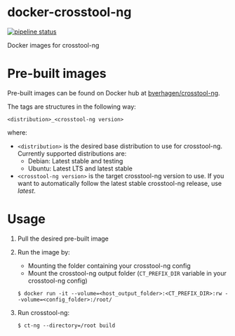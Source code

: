 docker-crosstool-ng
====================
[![pipeline status](https://gitlab.com/bverhagen/docker-crosstool-ng/badges/master/pipeline.svg)](https://gitlab.com/bverhagen/docker-crosstool-ng/-/commits/master)

Docker images for crosstool-ng

# Pre-built images
Pre-built images can be found on Docker hub at [bverhagen/crosstool-ng](https://hub.docker.com/r/bverhagen/crosstool-ng).

The tags are structures in the following way:

```
<distribution>_<crosstool-ng version>
```
where:
- `<distribution>` is the desired base distribution to use for crosstool-ng.
  Currently supported distributions are:
    - Debian: Latest stable and testing
    - Ubuntu: Latest LTS and latest stable
- `<crosstool-ng version>` is the target crosstool-ng version to use.
  If you want to automatically follow the latest stable crosstool-ng release, use _latest_.

# Usage
1. Pull the desired pre-built image
1. Run the image by:
    - Mounting the folder containing your crosstool-ng config
    - Mount the crosstool-ng output folder (`CT_PREFIX_DIR` variable in your crosstool-ng config)
    ```
    $ docker run -it --volume=<host_output_folder>:<CT_PREFIX_DIR>:rw --volume=<config_folder>:/root/
    ```

1. Run crosstool-ng:
    ```
    $ ct-ng --directory=/root build
    ```
